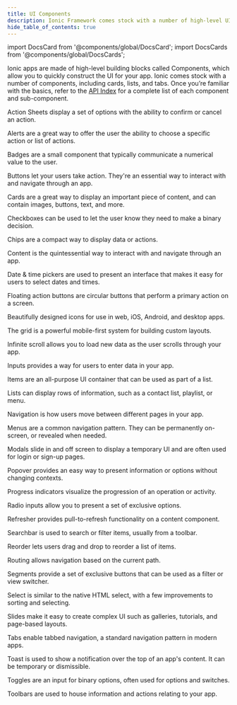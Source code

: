 ```yaml
---
title: UI Components
description: Ionic Framework comes stock with a number of high-level UI components, including cards, lists, and tabs to quickly and easily build your app's user interface.
hide_table_of_contents: true
---
```


<head>
  <title>UI Components | User Interface Application Building Components</title>
  <meta
    name="description"
    content="Ionic Framework comes stock with a number of high-level UI components, including cards, lists, and tabs to quickly and easily build your app's user interface."
  />
  <style>{`
    :root {
      --doc-item-container-width: 60rem;
    }
  `}</style>
</head>

import DocsCard from '@components/global/DocsCard';
import DocsCards from '@components/global/DocsCards';

Ionic apps are made of high-level building blocks called Components, which allow you to quickly construct the UI for your app. Ionic comes stock with a number of components, including cards, lists, and tabs. Once you’re familiar with the basics, refer to the [API Index](api.md) for a complete list of each component and sub-component.

<intro-end />

<DocsCards>
  <DocsCard header="Action Sheet" href="api/action-sheet" img="/icons/feature-component-actionsheet-icon.png">
    <p>Action Sheets display a set of options with the ability to confirm or cancel an action.</p>
  </DocsCard>

<DocsCard header="Alert" href="api/alert" icon="/icons/component-alert-icon.png">
  <p>Alerts are a great way to offer the user the ability to choose a specific action or list of actions.</p>
</DocsCard>

<DocsCard header="Badge" href="api/badge" icon="/icons/component-badge-icon.png">
  <p>Badges are a small component that typically communicate a numerical value to the user.</p>
</DocsCard>

<DocsCard header="Button" href="api/button" icon="/icons/component-button-icon.png">
  <p>Buttons let your users take action. They're an essential way to interact with and navigate through an app.</p>
</DocsCard>

<DocsCard header="Card" href="api/card" icon="/icons/component-card-icon.png">
  <!-- prettier-ignore -->
  <p>Cards are a great way to display an important piece of content, and can contain images, buttons, text, and more.</p>
</DocsCard>

<DocsCard header="Checkbox" href="api/checkbox" icon="/icons/component-checkbox-icon.png">
  <p>Checkboxes can be used to let the user know they need to make a binary decision.</p>
</DocsCard>

<DocsCard header="Chip" href="api/chip" icon="/icons/component-chip-icon.png">
  <p>Chips are a compact way to display data or actions.</p>
</DocsCard>

<DocsCard header="Content" href="api/content" icon="/icons/component-content-icon.png">
  <p>Content is the quintessential way to interact with and navigate through an app.</p>
</DocsCard>

<DocsCard header="Date & Time Pickers" href="api/datetime" icon="/icons/component-datetimepicker-icon.png">
  <p>Date & time pickers are used to present an interface that makes it easy for users to select dates and times.</p>
</DocsCard>

<DocsCard header="Floating Action Button" href="api/fab" icon="/icons/component-fab-icon.png">
  <p>Floating action buttons are circular buttons that perform a primary action on a screen.</p>
</DocsCard>

<DocsCard header="Icons" href="https://ionic.io/ionicons" img="/icons/feature-component-icons-icon.png">
  <p>Beautifully designed icons for use in web, iOS, Android, and desktop apps.</p>
</DocsCard>

<DocsCard header="Grid" href="api/grid" icon="/icons/component-grid-icon.png">
  <p>The grid is a powerful mobile-first system for building custom layouts.</p>
</DocsCard>

<DocsCard header="Infinite Scroll" href="api/infinite-scroll" icon="/icons/component-infinitescroll-icon.png">
  <p>Infinite scroll allows you to load new data as the user scrolls through your app.</p>
</DocsCard>

<DocsCard header="Input" href="api/input" icon="/icons/component-input-icon.png">
  <p>Inputs provides a way for users to enter data in your app.</p>
</DocsCard>

<DocsCard header="Item" href="api/item" icon="/icons/component-item-icon.png">
  <p>Items are an all-purpose UI container that can be used as part of a list.</p>
</DocsCard>

<DocsCard header="List" href="api/list" icon="/icons/component-lists-icon.png">
  <p>Lists can display rows of information, such as a contact list, playlist, or menu.</p>
</DocsCard>

<DocsCard header="Navigation" href="api/nav" img="/icons/feature-component-navigation-icon.png">
  <p>Navigation is how users move between different pages in your app.</p>
</DocsCard>

<DocsCard header="Menu" href="api/menu" icon="/icons/component-menu-icon.png">
  <p>Menus are a common navigation pattern. They can be permanently on-screen, or revealed when needed.</p>
</DocsCard>

<DocsCard header="Modal" href="api/modal" icon="/icons/component-modal-icon.png">
  <p>Modals slide in and off screen to display a temporary UI and are often used for login or sign-up pages.</p>
</DocsCard>

<DocsCard header="Popover" href="api/popover" icon="/icons/component-popover-icon.png">
  <p>Popover provides an easy way to present information or options without changing contexts.</p>
</DocsCard>

<DocsCard header="Progress Indicators" href="api/progress-bar" icon="/icons/component-progress-icon.png">
  <p>Progress indicators visualize the progression of an operation or activity.</p>
</DocsCard>

<DocsCard header="Radio" href="api/radio" icon="/icons/component-radio-icon.png">
  <p>Radio inputs allow you to present a set of exclusive options.</p>
</DocsCard>

<DocsCard header="Refresher" href="api/refresher" icon="/icons/component-refresher-icon.png">
  <p>Refresher provides pull-to-refresh functionality on a content component.</p>
</DocsCard>

<DocsCard header="Searchbar" href="api/searchbar" img="/icons/feature-component-search-icon.png">
  <p>Searchbar is used to search or filter items, usually from a toolbar.</p>
</DocsCard>

<DocsCard header="Reorder" href="api/reorder" icon="/icons/component-reorder-icon.png">
  <p>Reorder lets users drag and drop to reorder a list of items.</p>
</DocsCard>

<DocsCard header="Routing" href="api/router" icon="/icons/component-routing-icon.png">
  <p>Routing allows navigation based on the current path.</p>
</DocsCard>

<DocsCard header="Segment" href="api/segment" icon="/icons/component-segment-icon.png">
  <p>Segments provide a set of exclusive buttons that can be used as a filter or view switcher.</p>
</DocsCard>

<DocsCard header="Select" href="api/select" icon="/icons/component-select-icon.png">
  <p>Select is similar to the native HTML select, with a few improvements to sorting and selecting.</p>
</DocsCard>

<DocsCard header="Slides" href="api/slides" icon="/icons/component-slides-icon.png">
  <p>Slides make it easy to create complex UI such as galleries, tutorials, and page-based layouts.</p>
</DocsCard>

<DocsCard header="Tabs" href="api/tabs" img="/icons/feature-component-tabs-icon.png">
  <p>Tabs enable tabbed navigation, a standard navigation pattern in modern apps.</p>
</DocsCard>

<DocsCard header="Toast" href="api/toast" icon="/icons/component-toast-icon.png">
  <p>Toast is used to show a notification over the top of an app's content. It can be temporary or dismissible.</p>
</DocsCard>

<DocsCard header="Toggle" href="api/toggle" icon="/icons/component-toggle-icon.png">
  <p>Toggles are an input for binary options, often used for options and switches.</p>
</DocsCard>

  <DocsCard header="Toolbar" href="api/toolbar" icon="/icons/component-toolbar-icon.png">
    <p>Toolbars are used to house information and actions relating to your app.</p>
  </DocsCard>
</DocsCards>
